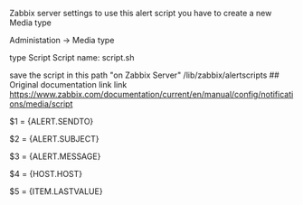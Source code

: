  Zabbix server settings to use this alert script 
you have to create a new Media type 

Administation -> Media type 

type Script
Script name: script.sh

save the script in this path "on Zabbix Server" /lib/zabbix/alertscripts ##
Original documentation link  link https://www.zabbix.com/documentation/current/en/manual/config/notifications/media/script

  $1 = {ALERT.SENDTO} 
  
  $2 = {ALERT.SUBJECT}
  
  $3 = {ALERT.MESSAGE}
  
  $4 = {HOST.HOST}
  
  $5 = {ITEM.LASTVALUE}
